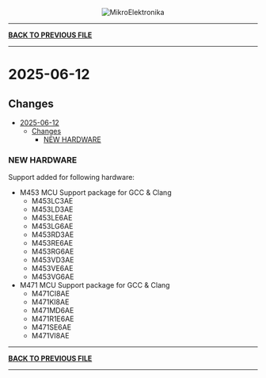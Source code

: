 <p align="center">
  <img src="http://www.mikroe.com/img/designs/beta/logo_small.png?raw=true" alt="MikroElektronika"/>
</p>

---

**[BACK TO PREVIOUS FILE](../changelog.md)**

---

# 2025-06-12

## Changes

- [2025-06-12](#2025-06-12)
  - [Changes](#changes)
    - [NEW HARDWARE](#new-hardware)

### NEW HARDWARE

Support added for following hardware:

+ M453 MCU Support package for GCC & Clang
  + M453LC3AE
  + M453LD3AE
  + M453LE6AE
  + M453LG6AE
  + M453RD3AE
  + M453RE6AE
  + M453RG6AE
  + M453VD3AE
  + M453VE6AE
  + M453VG6AE
+ M471 MCU Support package for GCC & Clang
  + M471CI8AE
  + M471KI8AE
  + M471MD6AE
  + M471R1E6AE
  + M471SE6AE
  + M471VI8AE

---

**[BACK TO PREVIOUS FILE](../changelog.md)**

---
